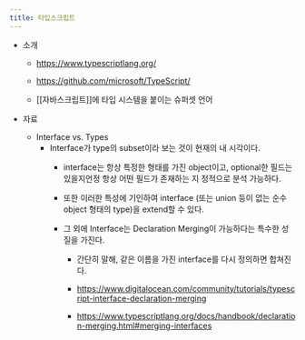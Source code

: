 ```yaml
---
title: 타입스크립트
---
```


- 소개
	 - https://www.typescriptlang.org/

	 - https://github.com/microsoft/TypeScript/

	 - [[자바스크립트]]에 타입 시스템을 붙이는 슈퍼셋 언어

- 자료
	 - Interface vs. Types
		 - Interface가 type의 subset이라 보는 것이 현재의 내 시각이다.
			 - interface는 항상 특정한 형태를 가진 object이고, optional한 필드는 있을지언정 항상 어떤 필드가 존재하는 지 정적으로 분석 가능하다.

			 - 또한 이러한 특성에 기인하여 interface (또는 union 등이 없는 순수 object 형태의 type)을 extend할 수 있다.

			 - 그 외에 Interface는 Declaration Merging이 가능하다는 특수한 성질을 가진다.
				 - 간단히 말해, 같은 이름을 가진 interface를 다시 정의하면 합쳐진다.

				 - https://www.digitalocean.com/community/tutorials/typescript-interface-declaration-merging

				 - https://www.typescriptlang.org/docs/handbook/declaration-merging.html#merging-interfaces
